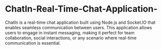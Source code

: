 # ChatIn-Real-Time-Chat-Application-
ChatIn is a real-time chat application built using Node.js and Socket.IO that enables seamless communication between users. This application allows users to engage in instant messaging, making it perfect for team collaboration, social interactions, or any scenario where real-time communication is essential.
